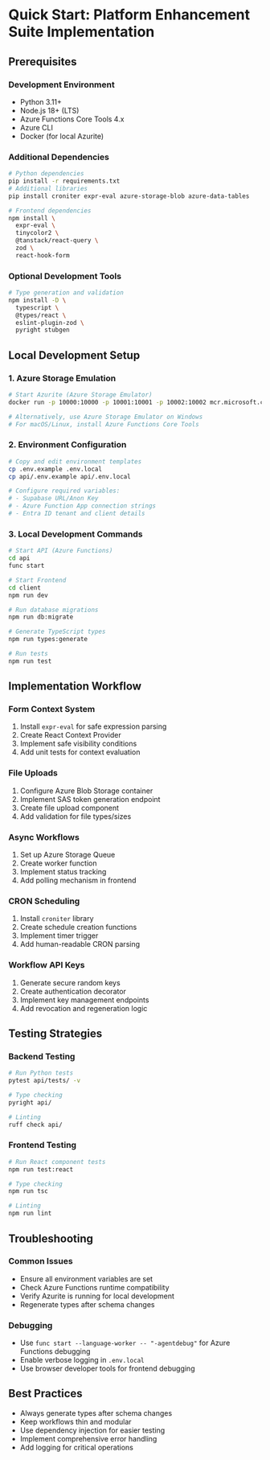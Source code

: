 # Quick Start: Platform Enhancement Suite Implementation

## Prerequisites

### Development Environment
- Python 3.11+
- Node.js 18+ (LTS)
- Azure Functions Core Tools 4.x
- Azure CLI
- Docker (for local Azurite)

### Additional Dependencies
```bash
# Python dependencies
pip install -r requirements.txt
# Additional libraries
pip install croniter expr-eval azure-storage-blob azure-data-tables

# Frontend dependencies
npm install \
  expr-eval \
  tinycolor2 \
  @tanstack/react-query \
  zod \
  react-hook-form
```

### Optional Development Tools
```bash
# Type generation and validation
npm install -D \
  typescript \
  @types/react \
  eslint-plugin-zod \
  pyright stubgen
```

## Local Development Setup

### 1. Azure Storage Emulation
```bash
# Start Azurite (Azure Storage Emulator)
docker run -p 10000:10000 -p 10001:10001 -p 10002:10002 mcr.microsoft.com/azure-storage/azurite

# Alternatively, use Azure Storage Emulator on Windows
# For macOS/Linux, install Azure Functions Core Tools
```

### 2. Environment Configuration
```bash
# Copy and edit environment templates
cp .env.example .env.local
cp api/.env.example api/.env.local

# Configure required variables:
# - Supabase URL/Anon Key
# - Azure Function App connection strings
# - Entra ID tenant and client details
```

### 3. Local Development Commands
```bash
# Start API (Azure Functions)
cd api
func start

# Start Frontend
cd client
npm run dev

# Run database migrations
npm run db:migrate

# Generate TypeScript types
npm run types:generate

# Run tests
npm run test
```

## Implementation Workflow

### Form Context System
1. Install `expr-eval` for safe expression parsing
2. Create React Context Provider
3. Implement safe visibility conditions
4. Add unit tests for context evaluation

### File Uploads
1. Configure Azure Blob Storage container
2. Implement SAS token generation endpoint
3. Create file upload component
4. Add validation for file types/sizes

### Async Workflows
1. Set up Azure Storage Queue
2. Create worker function
3. Implement status tracking
4. Add polling mechanism in frontend

### CRON Scheduling
1. Install `croniter` library
2. Create schedule creation functions
3. Implement timer trigger
4. Add human-readable CRON parsing

### Workflow API Keys
1. Generate secure random keys
2. Create authentication decorator
3. Implement key management endpoints
4. Add revocation and regeneration logic

## Testing Strategies

### Backend Testing
```bash
# Run Python tests
pytest api/tests/ -v

# Type checking
pyright api/

# Linting
ruff check api/
```

### Frontend Testing
```bash
# Run React component tests
npm run test:react

# Type checking
npm run tsc

# Linting
npm run lint
```

## Troubleshooting

### Common Issues
- Ensure all environment variables are set
- Check Azure Functions runtime compatibility
- Verify Azurite is running for local development
- Regenerate types after schema changes

### Debugging
- Use `func start --language-worker -- "-agentdebug"` for Azure Functions debugging
- Enable verbose logging in `.env.local`
- Use browser developer tools for frontend debugging

## Best Practices
- Always generate types after schema changes
- Keep workflows thin and modular
- Use dependency injection for easier testing
- Implement comprehensive error handling
- Add logging for critical operations